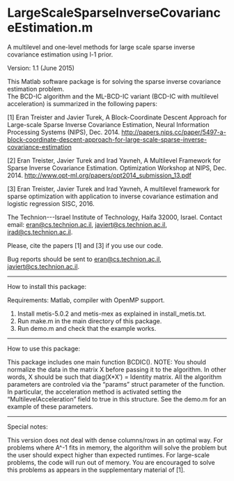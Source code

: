 # LargeScaleSparseInverseCovarianceEstimation.m
A multilevel and one-level methods for large scale sparse inverse covariance estimation using l-1 prior.

Version: 1.1 (June 2015)

This Matlab software package is for solving the sparse inverse covariance estimation problem.  
The BCD-IC algorithm and the ML-BCD-IC variant (BCD-IC with multilevel acceleration) is summarized in the following papers: 

[1] Eran Treister and Javier Turek, 
A Block-Coordinate Descent Approach for Large-scale Sparse Inverse Covariance Estimation, 
Neural Information Processing Systems (NIPS), Dec. 2014.
http://papers.nips.cc/paper/5497-a-block-coordinate-descent-approach-for-large-scale-sparse-inverse-covariance-estimation

[2] Eran Treister, Javier Turek and Irad Yavneh, 
A Multilevel Framework for Sparse Inverse Covariance Estimation. 
Optimization Workshop at NIPS, Dec. 2014.
http://www.opt-ml.org/papers/opt2014_submission_13.pdf

[3] Eran Treister, Javier Turek and Irad Yavneh, 
A multilevel framework for sparse optimization with application to inverse covariance estimation and logistic regression
SISC, 2016.


The Technion---Israel Institute of Technology, Haifa 32000, Israel.
Contact email: eran@cs.technion.ac.il, javiert@cs.technion.ac.il, irad@cs.technion.ac.il.

Please, cite the papers [1] and [3] if you use our code.

Bug reports should be sent to eran@cs.technion.ac.il, javiert@cs.technion.ac.il.

----------------------------------------------------------------------------

How to install this package:

Requirements: Matlab, compiler with OpenMP support.

1) Install metis-5.0.2 and metis-mex as explained in install_metis.txt.
2) Run make.m in the main directory of this package.
3) Run demo.m and check that the example works.

----------------------------------------------------------------------------

How to use this package:

This package includes one main function BCDIC().
NOTE: You should normalize the data in the matrix X before passing it to the algorithm. In other words, X should be such that diag(X*X’) = Identity matrix.
All the algorithm parameters are controled via the “params” struct parameter of the function.
In particular, the acceleration method is activated setting the “MultilevelAcceleration” field to true in this structure.
See the demo.m for an example of these parameters.


----------------------------------------------------------------------------

Special notes:

This version does not deal with dense columns/rows in an optimal way. For problems where A^-1 fits in memory, the algorithm will solve the problem but the user should expect higher than expected runtimes. For large-scale problems, the code will run out of memory.
You are encouraged to solve this problems as appears in the supplementary material of [1].

